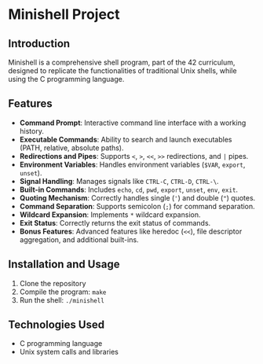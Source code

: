 # Minishell Project

## Introduction
Minishell is a comprehensive shell program, part of the 42 curriculum, designed to replicate the functionalities of traditional Unix shells, while using the C programming language.

## Features
- **Command Prompt**: Interactive command line interface with a working history.
- **Executable Commands**: Ability to search and launch executables (PATH, relative, absolute paths).
- **Redirections and Pipes**: Supports `<`, `>`, `<<`, `>>` redirections, and `|` pipes.
- **Environment Variables**: Handles environment variables (`$VAR`, `export`, `unset`).
- **Signal Handling**: Manages signals like `CTRL-C`, `CTRL-D`, `CTRL-\`.
- **Built-in Commands**: Includes `echo`, `cd`, `pwd`, `export`, `unset`, `env`, `exit`.
- **Quoting Mechanism**: Correctly handles single (`'`) and double (`"`) quotes.
- **Command Separation**: Supports semicolon (`;`) for command separation.
- **Wildcard Expansion**: Implements `*` wildcard expansion.
- **Exit Status**: Correctly returns the exit status of commands.
- **Bonus Features**: Advanced features like heredoc (`<<`), file descriptor aggregation, and additional built-ins.

## Installation and Usage
1. Clone the repository
2. Compile the program: `make`
3. Run the shell: `./minishell`

## Technologies Used
- C programming language
- Unix system calls and libraries
